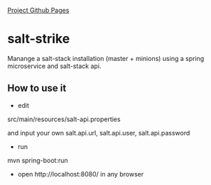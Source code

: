 [Project Github Pages](https://smatei.github.io/salt-strike/)

# salt-strike

Manange a salt-stack installation (master + minions) using a spring microservice and salt-stack api.

## How to use it

- edit

src/main/resources/salt-api.properties

and input your own salt.api.url, salt.api.user, salt.api.password

- run

mvn spring-boot:run

- open http://localhost:8080/ in any browser
